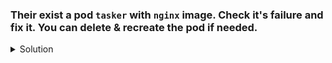 ### Their exist a pod `tasker` with `nginx` image. Check it's failure and fix it. You can delete & recreate the pod if needed.

<details><summary>Solution</summary>
  <p>

  ```bash
  # issue is with the port on which readiness probe is trying to connect

  # current pod
  apiVersion: v1
  kind: Pod
  metadata:
    name: tasker
  spec:
    containers:
    - name: nginx
      image: nginx
      ports:
      - containerPort: 80
      readinessProbe:
        httpGet:
          path: /
          port: 8080 # issue here to readiness probe, change it to 80
        initialDelaySeconds: 5
        periodSeconds: 10

  ```
  </p>
</details>